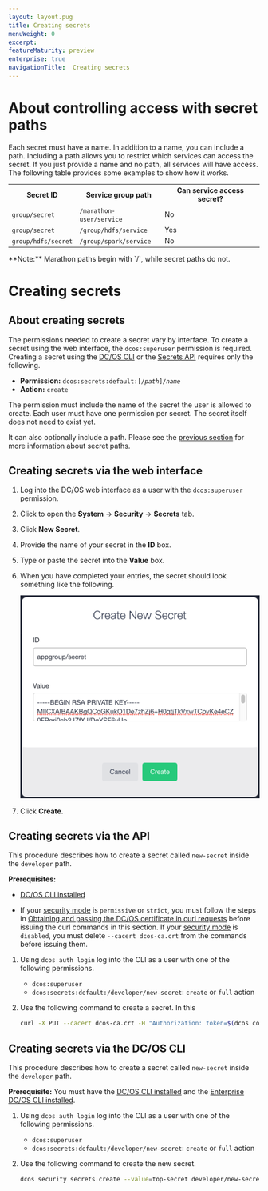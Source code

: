 ```yaml
---
layout: layout.pug
title: Creating secrets
menuWeight: 0
excerpt:
featureMaturity: preview
enterprise: true
navigationTitle:  Creating secrets
---
```



# <a name="secret-paths"></a>About controlling access with secret paths

Each secret must have a name. In addition to a name, you can include a path. Including a path allows you to restrict which services can access the secret. If you just provide a name and no path, all services will have access. The following table provides some examples to show how it works.

<table class="table">
  <tr>
    <th>Secret ID</th>
    <th>Service group path</th>
    <th>Can service access secret?</th>
  </tr>
  <tr>
    <td><code>group/secret</code></td>
    <td><code>/marathon-user/service</code></td>
    <td>No</td>
  </tr>
  <tr>
    <td><code>group/secret</code></td>
    <td><code>/group/hdfs/service</code></td>
    <td>Yes</td>
  </tr>
  <tr>
    <td><code>group/hdfs/secret</code></td>
    <td><code>/group/spark/service</code></td>
    <td>No</td>
  </tr>
</table>
**Note:** Marathon paths begin with `/`, while secret paths do not. 


# Creating secrets

## About creating secrets

The permissions needed to create a secret vary by interface. To create a secret using the web interface, the `dcos:superuser` permission is required. Creating a secret using the [DC/OS CLI](/docs/1.8/usage/cli/) or the [Secrets API](/docs/1.8/administration/secrets/secrets-api/) requires only the following.

- **Permission:** <code>dcos:secrets:default:[/<i>path</i>]/<i>name</i></code>
- **Action:** <code>create</code>

The permission must include the name of the secret the user is allowed to create. Each user must have one permission per secret. The secret itself does not need to exist yet. 

It can also optionally include a path. Please see the [previous section](#secret-paths) for more information about secret paths.

## Creating secrets via the web interface 

1. Log into the DC/OS web interface as a user with the `dcos:superuser` permission.

2. Click to open the **System** -> **Security** -> **Secrets** tab.

3. Click **New Secret**.

4. Provide the name of your secret in the **ID** box. 

5. Type or paste the secret into the **Value** box.

6. When you have completed your entries, the secret should look something like the following.

    ![Creating the Secret](../img/create-secret.png)
    
7. Click **Create**. 


## Creating secrets via the API

This procedure describes how to create a secret called `new-secret` inside the `developer` path. 

**Prerequisites:** 

- [DC/OS CLI installed](/docs/1.8/usage/cli/install/)

- If your [security mode](/docs/1.8/administration/installing/custom/configuration-parameters/#security) is `permissive` or `strict`, you must follow the steps in [Obtaining and passing the DC/OS certificate in curl requests](/docs/1.8/administration/tls-ssl/get-cert/) before issuing the curl commands in this section. If your [security mode](/docs/1.8/administration/installing/custom/configuration-parameters/#security) is `disabled`, you must delete `--cacert dcos-ca.crt` from the commands before issuing them.

1. Using `dcos auth login` log into the CLI as a user with one of the following permissions.

     - `dcos:superuser`
     - `dcos:secrets:default:/developer/new-secret`: `create` or `full` action
   
2. Use the following command to create a secret. In this

   ```bash
   curl -X PUT --cacert dcos-ca.crt -H "Authorization: token=$(dcos config show core.dcos_acs_token)" -d '{"value":"very-secret"}' $(dcos config show core.dcos_url)/secrets/v1/secret/default/developer/new-secret -H 'Content-Type: application/json'
   ```

## Creating secrets via the DC/OS CLI

This procedure describes how to create a secret called `new-secret` inside the `developer` path. 

**Prerequisite:** You must have the [DC/OS CLI installed](/docs/1.8/usage/cli/install/) and the  [Enterprise DC/OS CLI installed](/docs/1.8/usage/cli/enterprise-cli/#ent-cli-install).

1. Using `dcos auth login` log into the CLI as a user with one of the following permissions.

     - `dcos:superuser`
     - `dcos:secrets:default:/developer/new-secret`: `create` or `full` action
    
1. Use the following command to create the new secret.

   ```bash
   dcos security secrets create --value=top-secret developer/new-secret
   ```